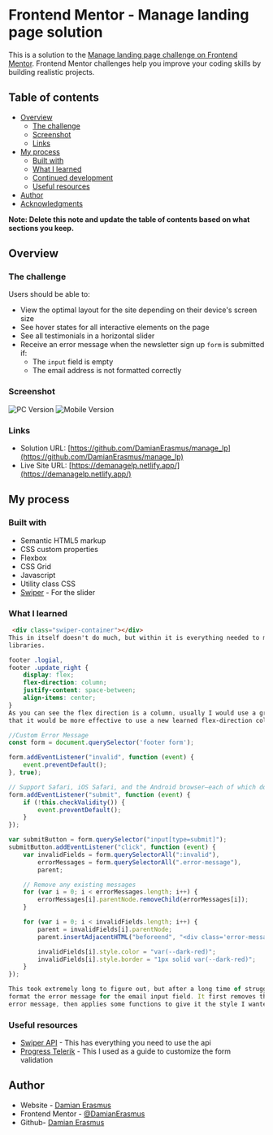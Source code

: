 # Frontend Mentor - Manage landing page solution

This is a solution to the [Manage landing page challenge on Frontend Mentor](https://www.frontendmentor.io/challenges/manage-landing-page-SLXqC6P5). Frontend Mentor challenges help you improve your coding skills by building realistic projects. 

## Table of contents

- [Overview](#overview)
  - [The challenge](#the-challenge)
  - [Screenshot](#screenshot)
  - [Links](#links)
- [My process](#my-process)
  - [Built with](#built-with)
  - [What I learned](#what-i-learned)
  - [Continued development](#continued-development)
  - [Useful resources](#useful-resources)
- [Author](#author)
- [Acknowledgments](#acknowledgments)

**Note: Delete this note and update the table of contents based on what sections you keep.**

## Overview


### The challenge

Users should be able to:

- View the optimal layout for the site depending on their device's screen size
- See hover states for all interactive elements on the page
- See all testimonials in a horizontal slider
- Receive an error message when the newsletter sign up `form` is submitted if:
  - The `input` field is empty
  - The email address is not formatted correctly

### Screenshot

![PC Version](./PC_version.png)
![Mobile Version](./mobile_version.png)


### Links

- Solution URL: [https://github.com/DamianErasmus/manage_lp](https://github.com/DamianErasmus/manage_lp)
- Live Site URL: [https://demanagelp.netlify.app/](https://demanagelp.netlify.app/)

## My process

### Built with

- Semantic HTML5 markup
- CSS custom properties
- Flexbox
- CSS Grid
- Javascript
- Utility class CSS
- [Swiper](https://swiperjs.com/) - For the slider

### What I learned

```html
 <div class="swiper-container"></div>
This in itself doesn't do much, but within it is everything needed to make a swiper using external JS and CSS 
libraries.
```
```css
footer .logial,
footer .update_right {
    display: flex;
    flex-direction: column;
    justify-content: space-between;
    align-items: center;
}
As you can see the flex direction is a column, usually I would use a grid for this, but in this case I found 
that it would be more effective to use a new learned flex-direction column technique.
```
```js
//Custom Error Message
const form = document.querySelector('footer form');

form.addEventListener("invalid", function (event) {
    event.preventDefault();
}, true);

// Support Safari, iOS Safari, and the Android browser—each of which do not prevent form submissions by default
form.addEventListener("submit", function (event) {
    if (!this.checkValidity()) {
        event.preventDefault();
    }
});

var submitButton = form.querySelector("input[type=submit]");
submitButton.addEventListener("click", function (event) {
    var invalidFields = form.querySelectorAll(":invalid"),
        errorMessages = form.querySelectorAll(".error-message"),
        parent;

    // Remove any existing messages
    for (var i = 0; i < errorMessages.length; i++) {
        errorMessages[i].parentNode.removeChild(errorMessages[i]);
    }

    for (var i = 0; i < invalidFields.length; i++) {
        parent = invalidFields[i].parentNode;
        parent.insertAdjacentHTML("beforeend", "<div class='error-message'> Please enter a valid email </div>");

        invalidFields[i].style.color = "var(--dark-red)";
        invalidFields[i].style.border = "1px solid var(--dark-red)";
    }
});

This took extremely long to figure out, but after a long time of struggling and googling, I was able to 
format the error message for the email input field. It first removes the default browser settings for the 
error message, then applies some functions to give it the style I wanted
```

### Useful resources

- [Swiper API](https://swiperjs.com/swiper-api) - This has everything you need to use the api
- [Progress Telerik](https://www.telerik.com/blogs/building-html5-form-validation-bubble-replacements) - This I used as a guide to customize the form validation


## Author

- Website - [Damian Erasmus](https://damianerasmus.com)
- Frontend Mentor - [@DamianErasmus](https://www.frontendmentor.io/profile/DamianErasmus)
- Github- [Damian Erasmus](https://github.com/DamianErasmus)

